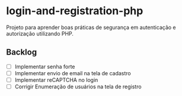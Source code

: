 # login-and-registration-php
 Projeto para aprender boas práticas de segurança em autenticação e autorização utilizando PHP.

 ## Backlog
 - [ ] Implementar senha forte
 - [ ] Implementar envio de email na tela de cadastro
 - [ ] Implementar reCAPTCHA no login
 - [ ] Corrigir Enumeração de usuários na tela de registro
